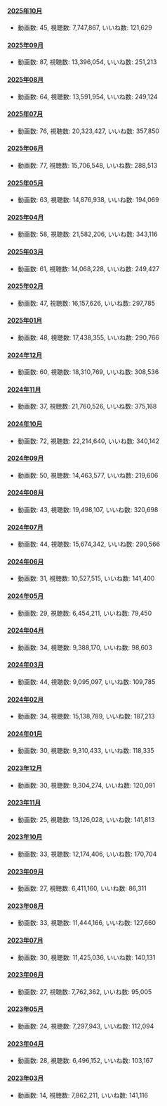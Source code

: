 #### [2025年10月](videos/202510 "wikilink")

-   動画数: 45, 視聴数: 7,747,867, いいね数: 121,629

#### [2025年09月](videos/202509 "wikilink")

-   動画数: 87, 視聴数: 13,396,054, いいね数: 251,213

#### [2025年08月](videos/202508 "wikilink")

-   動画数: 64, 視聴数: 13,591,954, いいね数: 249,124

#### [2025年07月](videos/202507 "wikilink")

-   動画数: 76, 視聴数: 20,323,427, いいね数: 357,850

#### [2025年06月](videos/202506 "wikilink")

-   動画数: 77, 視聴数: 15,706,548, いいね数: 288,513

#### [2025年05月](videos/202505 "wikilink")

-   動画数: 63, 視聴数: 14,876,938, いいね数: 194,069

#### [2025年04月](videos/202504 "wikilink")

-   動画数: 58, 視聴数: 21,582,206, いいね数: 343,116

#### [2025年03月](videos/202503 "wikilink")

-   動画数: 61, 視聴数: 14,068,228, いいね数: 249,427

#### [2025年02月](videos/202502 "wikilink")

-   動画数: 47, 視聴数: 16,157,626, いいね数: 297,785

#### [2025年01月](videos/202501 "wikilink")

-   動画数: 48, 視聴数: 17,438,355, いいね数: 290,766

#### [2024年12月](videos/202412 "wikilink")

-   動画数: 60, 視聴数: 18,310,769, いいね数: 308,536

#### [2024年11月](videos/202411 "wikilink")

-   動画数: 37, 視聴数: 21,760,526, いいね数: 375,168

#### [2024年10月](videos/202410 "wikilink")

-   動画数: 72, 視聴数: 22,214,640, いいね数: 340,142

#### [2024年09月](videos/202409 "wikilink")

-   動画数: 50, 視聴数: 14,463,577, いいね数: 219,606

#### [2024年08月](videos/202408 "wikilink")

-   動画数: 43, 視聴数: 19,498,107, いいね数: 320,698

#### [2024年07月](videos/202407 "wikilink")

-   動画数: 44, 視聴数: 15,674,342, いいね数: 290,566

#### [2024年06月](videos/202406 "wikilink")

-   動画数: 31, 視聴数: 10,527,515, いいね数: 141,400

#### [2024年05月](videos/202405 "wikilink")

-   動画数: 29, 視聴数: 6,454,211, いいね数: 79,450

#### [2024年04月](videos/202404 "wikilink")

-   動画数: 34, 視聴数: 9,388,170, いいね数: 98,603

#### [2024年03月](videos/202403 "wikilink")

-   動画数: 44, 視聴数: 9,095,097, いいね数: 109,785

#### [2024年02月](videos/202402 "wikilink")

-   動画数: 34, 視聴数: 15,138,789, いいね数: 187,213

#### [2024年01月](videos/202401 "wikilink")

-   動画数: 30, 視聴数: 9,310,433, いいね数: 118,335

#### [2023年12月](videos/202312 "wikilink")

-   動画数: 30, 視聴数: 9,304,274, いいね数: 120,091

#### [2023年11月](videos/202311 "wikilink")

-   動画数: 25, 視聴数: 13,126,028, いいね数: 141,813

#### [2023年10月](videos/202310 "wikilink")

-   動画数: 33, 視聴数: 12,174,406, いいね数: 170,704

#### [2023年09月](videos/202309 "wikilink")

-   動画数: 27, 視聴数: 6,411,160, いいね数: 86,311

#### [2023年08月](videos/202308 "wikilink")

-   動画数: 33, 視聴数: 11,444,166, いいね数: 127,660

#### [2023年07月](videos/202307 "wikilink")

-   動画数: 30, 視聴数: 11,425,036, いいね数: 140,131

#### [2023年06月](videos/202306 "wikilink")

-   動画数: 27, 視聴数: 7,762,362, いいね数: 95,005

#### [2023年05月](videos/202305 "wikilink")

-   動画数: 24, 視聴数: 7,297,943, いいね数: 112,094

#### [2023年04月](videos/202304 "wikilink")

-   動画数: 28, 視聴数: 6,496,152, いいね数: 103,167

#### [2023年03月](videos/202303 "wikilink")

-   動画数: 14, 視聴数: 7,862,211, いいね数: 141,116

